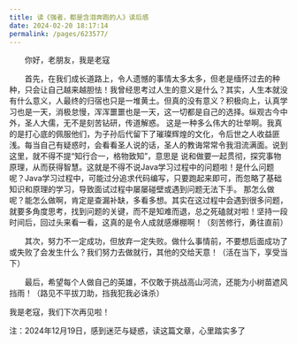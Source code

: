 ```yaml
---
title: 读《强者，都是含泪奔跑的人》读后感
date: 2024-02-20 18:17:14
permalink: /pages/623577/
---
```


&emsp;&emsp;你好，老朋友，我是老寇

&emsp;&emsp;首先，在我们成长道路上，令人遗憾的事情太多太多，但老是缅怀过去的种种，只会让自己越来越胆怯！我曾经思考过人生的意义是什么？其实，人生本就没有什么意义，人最终的归宿也只是一堆黄土。但真的没有意义？积极向上，认真学习也是一天，消极怠慢，浑浑噩噩也是一天，这一切都是自己的选择。纵观古今中外，圣人大儒，无不是刻苦钻研，传道解惑。
这是一种多么伟大的壮举啊。我真的是打心底的佩服他们，为子孙后代留下了璀璨辉煌的文化，令后世之人收益匪浅。每当自己有疑惑时，会看看圣人说的话，圣人的教诲常常令我泪流满面。说到这里，就不得不提“知行合一，格物致知”，意思是
说和做要一起贯彻，探究事物原理，从而获得智慧。这就是不得不说Java学习过程中的问题啦！是什么问题呢？Java学习过程中，可能过分追求代码编写，只要跑起来即可，而忽略了基础知识和原理的学习，导致面试过程中屡屡碰壁或遇到问题无法下手。
那怎么做呢？能怎么做啊，肯定是查漏补缺，多看多想。其实在这过程中会遇到很多问题，就要多角度思考，找到问题的关键，而不是知难而退，总之死磕就对啦！坚持一段时间后，回过头来看一看，这真的是令人成就感爆棚啊！（刻苦修行，勇往直前）

&emsp;&emsp;其次，努力不一定成功，但放弃一定失败。做什么事情前，不要想后面成功了或失败了会发生什么？我们努力去做就行，其他的交给天意！（活在当下，享受当下）

&emsp;&emsp;最后，希望每个人做自己的英雄，不仅敢于挑战高山河流，还能为小树苗遮风挡雨！（路见不平拔刀助，挡我犯我必诛杀）

我是老寇，我们下次再见啦！

注：2024年12月19日，感到迷茫与疑惑，读这篇文章，心里踏实多了
